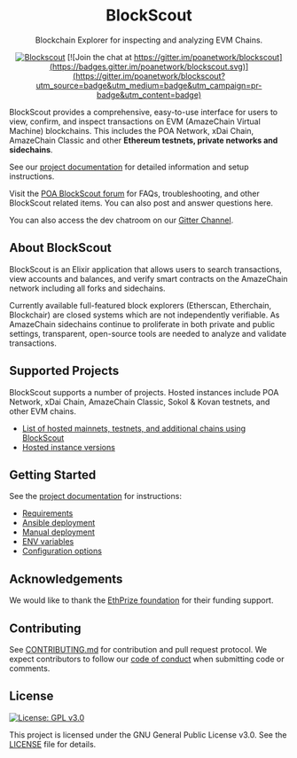 <h1 align="center">BlockScout</h1>
<p align="center">Blockchain Explorer for inspecting and analyzing EVM Chains.</p>
<div align="center">

[![Blockscout](https://github.com/blockscout/blockscout/workflows/Blockscout/badge.svg?branch=master)](https://github.com/blockscout/blockscout/actions) [![Join the chat at https://gitter.im/poanetwork/blockscout](https://badges.gitter.im/poanetwork/blockscout.svg)](https://gitter.im/poanetwork/blockscout?utm_source=badge&utm_medium=badge&utm_campaign=pr-badge&utm_content=badge)

</div>

BlockScout provides a comprehensive, easy-to-use interface for users to view, confirm, and inspect transactions on EVM (AmazeChain Virtual Machine) blockchains. This includes the POA Network, xDai Chain, AmazeChain Classic and other **Ethereum testnets, private networks and sidechains**.

See our [project documentation](https://docs.blockscout.com/) for detailed information and setup instructions.

Visit the [POA BlockScout forum](https://forum.poa.network/c/blockscout) for FAQs, troubleshooting, and other BlockScout related items. You can also post and answer questions here.

You can also access the dev chatroom on our [Gitter Channel](https://gitter.im/poanetwork/blockscout).

## About BlockScout

BlockScout is an Elixir application that allows users to search transactions, view accounts and balances, and verify smart contracts on the AmazeChain network including all forks and sidechains.

Currently available full-featured block explorers (Etherscan, Etherchain, Blockchair) are closed systems which are not independently verifiable.  As AmazeChain sidechains continue to proliferate in both private and public settings, transparent, open-source tools are needed to analyze and validate transactions.

## Supported Projects

BlockScout supports a number of projects. Hosted instances include POA Network, xDai Chain, AmazeChain Classic, Sokol & Kovan testnets, and other EVM chains. 

- [List of hosted mainnets, testnets, and additional chains using BlockScout](https://docs.blockscout.com/for-projects/supported-projects)
- [Hosted instance versions](https://docs.blockscout.com/about/use-cases/hosted-blockscout)


## Getting Started

See the [project documentation](https://docs.blockscout.com/) for instructions:
- [Requirements](https://docs.blockscout.com/for-developers/information-and-settings/requirements)
- [Ansible deployment](https://docs.blockscout.com/for-developers/ansible-deployment)
- [Manual deployment](https://docs.blockscout.com/for-developers/manual-deployment)
- [ENV variables](https://docs.blockscout.com/for-developers/information-and-settings/env-variables)
- [Configuration options](https://docs.blockscout.com/for-developers/configuration-options)


## Acknowledgements

We would like to thank the [EthPrize foundation](http://ethprize.io/) for their funding support.

## Contributing

See [CONTRIBUTING.md](CONTRIBUTING.md) for contribution and pull request protocol. We expect contributors to follow our [code of conduct](CODE_OF_CONDUCT.md) when submitting code or comments.

## License

[![License: GPL v3.0](https://img.shields.io/badge/License-GPL%20v3-blue.svg)](https://www.gnu.org/licenses/gpl-3.0)

This project is licensed under the GNU General Public License v3.0. See the [LICENSE](LICENSE) file for details.

<!-- 
进入根目录
cd blockscout

您的账户必须有创建数据库的权限

export DATABASE_URL=postgresql://user:password@localhost:5432/postgres

export DATABASE_URL=postgresql://postgres:postgres@127.0.0.1:5432/postgres
export DB_HOST=127.0.0.1
export DB_PASSWORD=postgres
export DB_PORT=5432
export DB_USERNAME=postgres


user:postgres pwd 123456 db:block

export DATABASE_URL=postgresql://postgres:123456@127.0.0.1:5432/block
export DB_HOST=127.0.0.1
export DB_PASSWORD=123456
export DB_PORT=5432
export DB_USERNAME=postgres


tfW9dZP3pj6mQYzFegNL72ECguwGb8uAzJn0StxqWCTGXcd+OsWXddTnu6uGDiv9
或者你也可以运行以下命令生成一个新的secret_key_base

mix phx.gen.secret

如果您以前已经部署过，请从先前的版本中删除静态资源
mix phx.digest.clean

export SECRET_KEY_BASE=fGsMhgJ0Cwdkqa/Wz07xEtS2/wqVSs26rYLwVrghCsfgN42VLH/oGVjv8Ujqr2Et

//rm -r deps _build .elixir_ls && mix deps.get.

brew services start postgresql

设置其他环境变量
配置客户端连接

BlockScout 目前支持 Parity, OpenAmazeChain, Geth, Nethermind, Hyperledger 客户端。

export ETHEREUM_JSONRPC_HTTP_URL="192.168.0.196:8069"
export ETHEREUM_JSONRPC_TRACE_URL="192.168.0.196:8069"
export ETHEREUM_JSONRPC_WS_URL="ws://192.168.0.196:8070"
export COIN=POA
export ETHEREUM_JSONRPC_HTTP_URL=192.168.0.196:8069
export ETHEREUM_JSONRPC_TRACE_URL=192.168.0.196:8069
export ETHEREUM_JSONRPC_WS_URL=ws://192.168.0.196:8070

========本地=============+++++=≠====
export COIN=POA
export ETHEREUM_JSONRPC_VARIANT=geth
export ETHEREUM_JSONRPC_HTTP_URL="http://localhost:8545"
export ETHEREUM_JSONRPC_WS_URL="ws://localhost:8545"
export ETHEREUM_JSONRPC_TRACE_URL="http://localhost:8545"
export BLOCK_TRANSFORMER=clique
export NETWORK="POA"
export MIX_ENV=prod

export DATABASE_URL=postgresql://postgres:123456@127.0.0.1:5432/block
export DB_HOST=127.0.0.1
export DB_PASSWORD=123456
export DB_PORT=5432
export DB_USERNAME=postgres


export COIN="Amc AmazeChain"
export NETWORK="Amc AmazeChain"
export SUBNETWORK="Amc AmazeChain"
export LOGO=/images/blockscout_logo.svg
export ETHEREUM_JSONRPC_VARIANT=geth
export BLOCK_TRANSFORMER=clique


export COIN="Amc AmazeChain"
export NETWORK="Amc AmazeChain"
export SUBNETWORK="Amc AmazeChain"
export LOGO=/images/blockscout_logo.svg

export COIN=POA
export NETWORK=POA
export SUBNETWORK=POA Sokol
export LOGO=/images/blockscout_logo.svg
export ETHEREUM_JSONRPC_VARIANT=geth
export BLOCK_TRANSFORMER=clique
export PORT=4200

//http://192.168.0.196:8069` 

//////=================////////
//测试服 192.68.0.196

export DATABASE_URL=postgresql://postgres:123456@127.0.0.1:5432/block
export DB_HOST=127.0.0.1
export DB_PASSWORD=123456
export DB_PORT=5432
export DB_USERNAME=postgres

export ETHEREUM_JSONRPC_HTTP_URL=192.168.0.196:8069
export ETHEREUM_JSONRPC_TRACE_URL=192.168.0.196:8069
export ETHEREUM_JSONRPC_WS_URL=ws://192.168.0.196:8070

export ETHEREUM_JSONRPC_HTTP_URL="192.168.0.196:8069"
export ETHEREUM_JSONRPC_TRACE_URL="192.168.0.196:8069"
export ETHEREUM_JSONRPC_WS_URL="ws://192.168.0.196:8070"

export COIN="Amc AmazeChain"
export NETWORK="Amc AmazeChain"
export SUBNETWORK="Amc AmazeChain"
export LOGO=/images/blockscout_logo.svg
export ETHEREUM_JSONRPC_VARIANT=geth
export BLOCK_TRANSFORMER=clique
export PORT=4200

export COIN=POA
export NETWORK=POA
export SUBNETWORK=POA Sokol
export LOGO=/images/blockscout_logo.svg
export ETHEREUM_JSONRPC_VARIANT=geth
export BLOCK_TRANSFORMER=clique
export PORT=4200

export MIX_ENV=prod

//////=================////////

安装Mix依赖，并对其进行编译
mix do deps.get, local.rebar --force, deps.compile, compile

# 或者你也可以将其拆解开之后执行，这样有助于更细致地查看运行信息

HEX_HTTP_CONCURRENCY=1 HEX_HTTP_TIMEOUT=120 mix deps.get

通过先运行修复它  mix local.hex
mix deps.get

rm -rf ~/.hex
 
mix do deps.get
mix do local.rebar --force


Devkinglory0
//
mix do deps.compile
mix do compile


创建和迁移数据库
mix do ecto.create
mix do ecto.migrate

ecto.drop将从数据库中删除所有数据。如果您不想丢失所有数据，请不要在生产中执行它！

mix do ecto.drop, ecto.create, ecto.migrate

安装 Node.js 依赖
cd apps/block_scout_web/assets
npm install && node_modules/webpack/bin/webpack.js --mode production
cd -

cd apps/explorer && npm install
cd -

建立用于部署的静态资产，执行命令
cd apps/block_scout_web/
mix phx.digest

启用HTTPS
cd apps/block_scout_web/x 
mix phx.gen.cert blockscout blockscout.local
cd -

127.0.0.1       localhost blockscout blockscout.local

255.255.255.255 broadcasthost
::1             localhost blockscout blockscout.local 


https://mainnet.infura.io/v3/f47d1726403b42deb67ba5e243c4f073

-->
<!-- 
cd apps/block_scout_web/
mix phx.gen.cert blockscout blockscout.local

vi /etc/hosts

::1 localhost   localhost.localdomain   localhost6  localhost6.localdomain6     blockscout blockscout.local
127.0.0.1   localhost   localhost.localdomain   localhost4  localhost4.localdomain4     blockscout blockscout.local -->

<!-- 
export DATABASE_URL="postgresql://postgres:postgres@localhost:5432/blockscout"
 
export DB_HOST=localhost
export DB_PASSWORD=postgres
export DB_PORT=5432
export DB_USERNAME=postgres

export SECRET_KEY_BASE="your key"

export ETHEREUM_JSONRPC_VARIANT=geth
export ETHEREUM_JSONRPC_HTTP_URL="http://localhost:8545"
export ETHEREUM_JSONRPC_WS_URL="ws://localhost:8545"
export SUBNETWORK= MAINNET
export PORT=4200
export COIN="Test Coin" 


export DATABASE_URL=postgresql://postgres:postgres@127.0.0.1:5432/postgres
export DB_HOST=127.0.0.1


export DATABASE_URL=postgresql://postgres:postgres@localhost:5432/postgres
export DB_HOST=localhost

export DB_PASSWORD=postgres

export DB_PORT=5432

export DB_USERNAME=postgres

export ETHEREUM_JSONRPC_VARIANT=geth
export ETHEREUM_JSONRPC_HTTP_URL="http://localhost:8545"
export ETHEREUM_JSONRPC_WS_URL="ws://localhost:8545"

export SUBNETWORK= MAINNET

export PORT=4200
export COIN="Test Coin"

-->

<!---
update 

     require Logger
      # Logger.info("=======usd_value======== #{exchange_rate.usd_value}")
      # Logger.info("market_history_data: #{inspect(recent_market_history)}")
      # Logger.info("exchange_rate: #{inspect(exchange_rate)}")

->

<!-- 
export NETWORK="Amc AmazeChain"
export SUBNETWORK=AmazeChain Explorer
export ETHEREUM_JSONRPC_VARIANT=geth
export BLOCK_TRANSFORMER=clique
export ETHEREUM_JSONRPC_HTTP_URL=http://198.200.30.37:8545
export ETHEREUM_JSONRPC_WS_URL=ws://198.200.30.37:8546
export ECTO_USE_SSL=false
export COIN=Amc
export PORT=4200
export LOGO=/images/blockscout_logo_amc.svg 
-->

